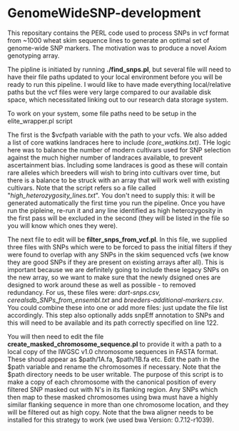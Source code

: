 # GenomeWideSNP-development

This repositary contains the PERL code used to process SNPs in vcf format from ~1000 wheat skim sequence lines to generate an optimal set of genome-wide SNP markers.  The motivation was to produce a novel Axiom genotyping array.

The pipline is initiated by running <b>./find_snps.pl</b>, but several file will need to have their file paths updated to your local environment before you will be ready to run this pipeline.  I would like to have made everything local/relative paths but the vcf files were very large compared to our available disk space, which necessitated linking out to our research data storage system.  

To work on your system, some file paths need to be setup in the elite_wrapper.pl script

The first is the $vcfpath variable with the path to your vcfs. 
We also added a list of core watkins landraces here to include <i>(core_watkins.txt)</i>. THe logic here was to balance the number of modern cultivars used for SNP selection against the much higher number of landraces available, to prevent ascertainment bias. Including some landraces is good as these will contain rare alleles which breeders will wish to bring into cultivars over time, but there is a balance to be struck with an array that will work well with existing cultivars. Note that the script refers so a file called "<i>high_heterozygosity_lines.txt</i>".  You don't need to supply this: it will be generated automatically the first time you run the pipeline.  Once you have run the pipleine, re-run it and any line identified as high heterozygosity in the first pass will be excluded in the second (they will be listed in the file so you will know which ones they were).

The next file to edit will be <b>filter_snps_from_vcf.pl</b>. In this file, we supplied three files with SNPs which were to be forced to pass the initial filters if they were found to overlap with any SNPs in the skim sequenced vcfs (we know they are good SNPs if they are present on existing arrays after all). This is important because we are definitely going to include these legacy SNPs on the new array, so we want to make sure that the newly dsigned ones are designed to work around these as well as possible - to removed redundancy. For us, these files were: <i>dart-snps.csv, cerealsdb_SNPs_from_ensembl.txt</i> and <i>breeders-additional-markers.csv</i>. You could combine these into one or add more files: just update the file list accordingly.  This step also optionally adds snpEff annotation to SNPs and this will need to be available and its path correctly specified on line 122. 

You will then need to edit the file <b>create_masked_chromosome_sequence.pl</b> to provide it with a path to a local copy of the IWGSC v1.0 chromosome sequences in FASTA format. These shoud appear as $path/1A.fa, $path/1B.fa etc.  Edit the path in the $path variable and rename the chromosomes if necessary. Note that the $path directory needs to be user writable.  The purpose of this script is to make a copy of each chromosome with the canonical position of every filtered SNP masked out with N's in its flanking region. Any SNPs which then map to these masked chromosomes using bwa must have a highly similar flanking sequence in more than one chromosome location, and they will be filtered out as high copy.  Note that the bwa aligner needs to be installed for this strategy to work (we used bwa Version: 0.7.12-r1039). 


